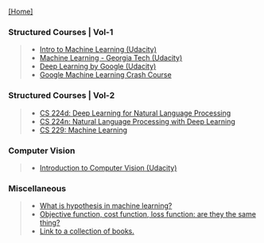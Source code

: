 [[Home]](https://github.com/anicksaha/machine-learning)


### Structured Courses | Vol-1
> - [Intro to Machine Learning (Udacity)](https://www.udacity.com/course/intro-to-machine-learning--ud120)
> - [Machine Learning - Georgia Tech (Udacity)](https://www.udacity.com/course/machine-learning--ud262)
> - [Deep Learning by Google (Udacity)](https://www.udacity.com/course/deep-learning--ud730)
> - [Google Machine Learning Crash Course](https://developers.google.com/machine-learning/crash-course/)

### Structured Courses | Vol-2
> - [CS 224d: Deep Learning for Natural Language Processing](https://www.youtube.com/results?search_query=cs+224+d)
> - [CS 224n: Natural Language Processing with Deep Learning ](https://www.youtube.com/results?search_query=cs+224+d)
> - [CS 229: Machine Learning](https://see.stanford.edu/Course/CS229)

### Computer Vision
> - [Introduction to Computer Vision (Udacity)](https://www.udacity.com/course/introduction-to-computer-vision--ud810)

### Miscellaneous
> - [What is hypothesis in machine learning?](https://www.quora.com/What-is-hypothesis-in-machine-learning)
> - [Objective function, cost function, loss function: are they the same thing?](https://stats.stackexchange.com/questions/179026/objective-function-cost-function-loss-function-are-they-the-same-thing)
> - [Link to a collection of books.](https://github.com/josephmisiti/awesome-machine-learning/blob/master/books.md)
